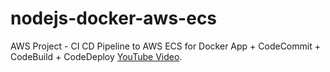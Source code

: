 # nodejs-docker-aws-ecs

AWS Project - CI CD Pipeline to AWS ECS for Docker App + CodeCommit + CodeBuild + CodeDeploy
[YouTube Video](https://youtu.be/knFabwOn1JE).
